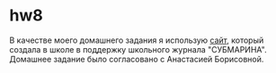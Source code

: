 # hw8
В качестве моего домашнего задания я использую [сайт](https://www.submarinamag.com/ "СУБМАРИНА"), который создала в школе в поддержку школьного журнала "СУБМАРИНА". Домашнее задание было согласовано с Анастасией Борисовной. 

